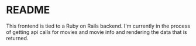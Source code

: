# README

This frontend is tied to a Ruby on Rails backend. I'm currently in the process of getting api calls for movies and movie info and rendering the data that is returned.
